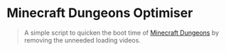 # Minecraft Dungeons Optimiser

> A simple script to quicken the boot time of [Minecraft Dungeons](https://www.minecraft.net/en-us/about-dungeons) by removing the unneeded loading videos.
